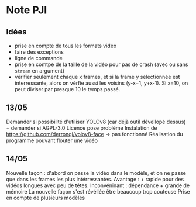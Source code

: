 # Note PJI
## Idées
- prise en compte de tous les formats video
- faire des exceptions
- ligne de commande
- prise en comtpe de la taille de la vidéo pour pas de crash (avec ou sans `stream` en argument)
- vérifier seulement chaque x frames, et si la frame y sélectionnée est interressante, alors on vérfie aussi les voisins (y-x+1, y+x-1). Si x=10, on peut diviser par presque 10 le temps passé.
## 13/05
Demander si possibilité d'utiliser YOLOv8 (car déjà outil dévellopé dessus) + demander si AGPL-3.0 Licence pose problème
Instalation de https://github.com/derronqi/yolov8-face -> pas fonctionné
Réalisation du programme pouvant flouter une vidéo

## 14/05
Nouvelle façon : d'abord on passe la vidéo dans le modèle, et on ne passe que dans les frames les plus intérressantes. Avantage : + rapide pour des vidéos longues avec peu de têtes. Inconvéninant : dépendance + grande de mémoire
La nouvelle façon s'est révéllée être beaucoup trop couteuse
Prise en compte de plusieurs modèles


